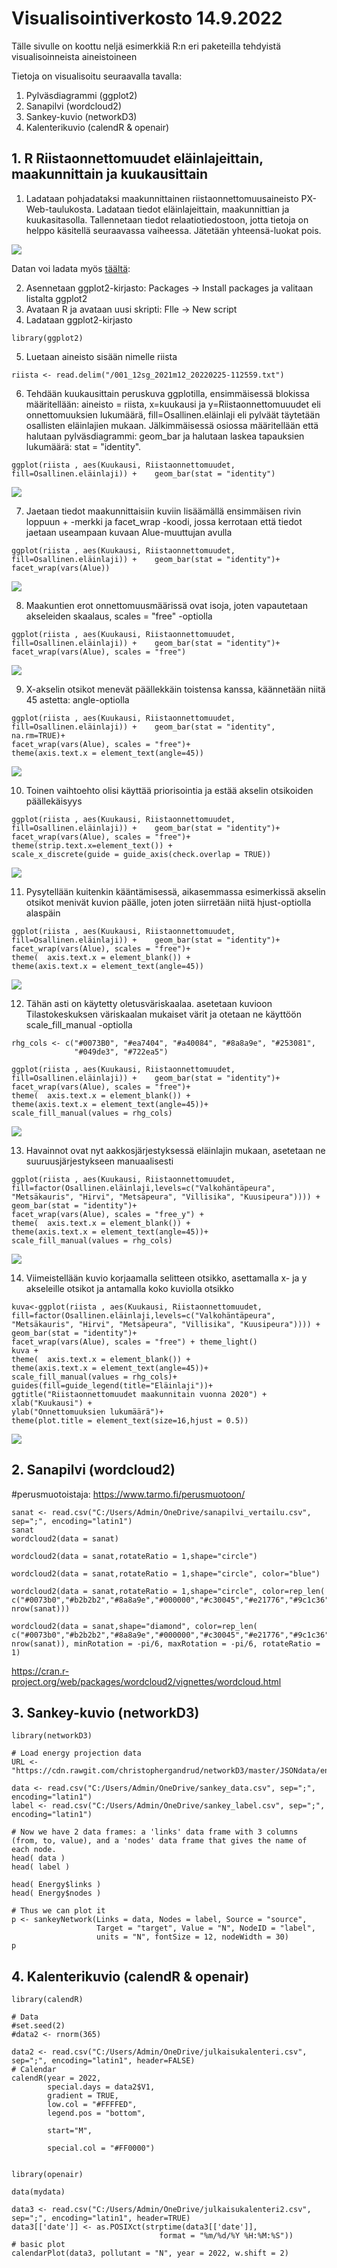 # Visualisointiverkosto 14.9.2022

Tälle sivulle on koottu neljä esimerkkiä R:n eri paketeilla tehdyistä visualisoinneista aineistoineen 

Tietoja on visualisoitu seuraavalla tavalla:
1. Pylväsdiagrammi (ggplot2)
2. Sanapilvi (wordcloud2)
3. Sankey-kuvio (networkD3)
4. Kalenterikuvio (calendR & openair)

## 1.  R Riistaonnettomuudet eläinlajeittain, maakunnittain ja kuukausittain

1. Ladataan pohjadataksi maakunnittainen riistaonnettomuusaineisto PX-Web-taulukosta. Ladataan tiedot eläinlajeittain, maakunnittian ja kuukasitasolla. Tallennetaan tiedot relaatiotiedostoon, jotta tietoja on helppo käsitellä seuraavassa vaiheessa. Jätetään yhteensä-luokat pois.
<img src="kuvat\relaatiotiedosto2.png">

Datan voi ladata myös [täältä](https://github.com/mkokkone/visualisointikoulutus/blob/gh-pages/001_12sg_2021m12_20220311-154122.txt):


2. Asennetaan ggplot2-kirjasto: Packages -> Install packages ja valitaan listalta ggplot2
3. Avataan R ja avataan uusi skripti: FIle -> New script
4. Ladataan ggplot2-kirjasto
```
library(ggplot2)
```
5. Luetaan aineisto sisään nimelle riista
```
riista <- read.delim("/001_12sg_2021m12_20220225-112559.txt")
```
6. Tehdään kuukausittain peruskuva ggplotilla, ensimmäisessä blokissa määritellään: aineisto = riista, x=kuukausi ja y=Riistaonnettomuuudet eli onnettomuuksien lukumäärä, fill=Osallinen.eläinlaji eli pylväät täytetään osallisten eläinlajien mukaan. Jälkimmäisessä osiossa määritellään että halutaan pylväsdiagrammi: geom_bar ja halutaan laskea tapauksien lukumäärä: stat = "identity".
```
ggplot(riista , aes(Kuukausi, Riistaonnettomuudet, fill=Osallinen.eläinlaji)) +    geom_bar(stat = "identity")
```
<img src="kuvat\kuva1.png">

7. Jaetaan tiedot maakunnittaisiin kuviin lisäämällä ensimmäisen rivin loppuun + -merkki ja facet_wrap -koodi, jossa kerrotaan että tiedot jaetaan useampaan kuvaan Alue-muuttujan avulla
```
ggplot(riista , aes(Kuukausi, Riistaonnettomuudet, fill=Osallinen.eläinlaji)) +    geom_bar(stat = "identity")+
facet_wrap(vars(Alue))
```

<img src="kuvat\kuva2.png">

8. Maakuntien erot onnettomuusmäärissä ovat isoja, joten vapautetaan akseleiden skaalaus, scales = "free" -optiolla

```
ggplot(riista , aes(Kuukausi, Riistaonnettomuudet, fill=Osallinen.eläinlaji)) +    geom_bar(stat = "identity")+
facet_wrap(vars(Alue), scales = "free")
```

<img src="kuvat\kuva3.png">

9. X-akselin otsikot menevät päällekkäin toistensa kanssa, käännetään niitä 45 astetta: angle-optiolla

```
ggplot(riista , aes(Kuukausi, Riistaonnettomuudet, fill=Osallinen.eläinlaji)) +    geom_bar(stat = "identity", na.rm=TRUE)+
facet_wrap(vars(Alue), scales = "free")+ 
theme(axis.text.x = element_text(angle=45)) 
```

<img src="kuvat\kuva5.png">

10. Toinen vaihtoehto olisi käyttää priorisointia ja estää akselin otsikoiden päällekäisyys

```
ggplot(riista , aes(Kuukausi, Riistaonnettomuudet, fill=Osallinen.eläinlaji)) +    geom_bar(stat = "identity")+
facet_wrap(vars(Alue), scales = "free")+ 
theme(strip.text.x=element_text()) +
scale_x_discrete(guide = guide_axis(check.overlap = TRUE))
```

<img src="kuvat\kuva6.png">

11. Pysytellään kuitenkin kääntämisessä, aikasemmassa esimerkissä akselin otsikot menivät kuvion päälle, joten joten siirretään niitä hjust-optiolla alaspäin 

```
ggplot(riista , aes(Kuukausi, Riistaonnettomuudet, fill=Osallinen.eläinlaji)) +    geom_bar(stat = "identity")+
facet_wrap(vars(Alue), scales = "free")+
theme(  axis.text.x = element_blank()) +
theme(axis.text.x = element_text(angle=45)) 
```

<img src="kuvat\kuva7.png">

12. Tähän asti on käytetty oletusväriskaalaa. asetetaan kuvioon Tilastokeskuksen väriskaalan mukaiset värit ja otetaan ne käyttöön scale_fill_manual -optiolla

```
rhg_cols <- c("#0073B0", "#ea7404", "#a40084", "#8a8a9e", "#253081", 
              "#049de3", "#722ea5")

ggplot(riista , aes(Kuukausi, Riistaonnettomuudet, fill=Osallinen.eläinlaji)) +    geom_bar(stat = "identity")+
facet_wrap(vars(Alue), scales = "free")+ 
theme(  axis.text.x = element_blank()) +
theme(axis.text.x = element_text(angle=45))+
scale_fill_manual(values = rhg_cols)

```

<img src="kuvat\kuva8.png">

13. Havainnot ovat nyt aakkosjärjestyksessä eläinlajin mukaan, asetetaan ne suuruusjärjestykseen manuaalisesti

```
ggplot(riista , aes(Kuukausi, Riistaonnettomuudet, fill=factor(Osallinen.eläinlaji,levels=c("Valkohäntäpeura", "Metsäkauris", "Hirvi", "Metsäpeura", "Villisika", "Kuusipeura")))) +    geom_bar(stat = "identity")+
facet_wrap(vars(Alue), scales = "free_y") +
theme(  axis.text.x = element_blank()) +
theme(axis.text.x = element_text(angle=45))+
scale_fill_manual(values = rhg_cols)
```
<img src="kuvat\kuva9.png">

14. Viimeistellään kuvio korjaamalla selitteen otsikko, asettamalla x- ja y akseleille otsikot ja antamalla koko kuviolla otsikko

```
kuva<-ggplot(riista , aes(Kuukausi, Riistaonnettomuudet, fill=factor(Osallinen.eläinlaji,levels=c("Valkohäntäpeura", "Metsäkauris", "Hirvi", "Metsäpeura", "Villisika", "Kuusipeura")))) +    geom_bar(stat = "identity")+
facet_wrap(vars(Alue), scales = "free") + theme_light() 
kuva + 
theme(  axis.text.x = element_blank()) +
theme(axis.text.x = element_text(angle=45))+
scale_fill_manual(values = rhg_cols)+
guides(fill=guide_legend(title="Eläinlaji"))+
ggtitle("Riistaonnettomuudet maakunnitain vuonna 2020") +
xlab("Kuukausi") + 
ylab("Onnettomuuksien lukumäärä")+
theme(plot.title = element_text(size=16,hjust = 0.5))
```

<img src="kuvat\kuva10.png">

## 2. Sanapilvi (wordcloud2)


#perusmuotoistaja: https://www.tarmo.fi/perusmuotoon/
```
sanat <- read.csv("C:/Users/Admin/OneDrive/sanapilvi_vertailu.csv", sep=";", encoding="latin1")
sanat
wordcloud2(data = sanat)

wordcloud2(data = sanat,rotateRatio = 1,shape="circle")

wordcloud2(data = sanat,rotateRatio = 1,shape="circle", color="blue")

wordcloud2(data = sanat,rotateRatio = 1,shape="circle", color=rep_len( c("#0073b0","#b2b2b2","#8a8a9e","#000000","#c30045","#e21776","#9c1c36","#fd484e","#fecb00","#ea7404"), nrow(sanat)))

wordcloud2(data = sanat,shape="diamond", color=rep_len( c("#0073b0","#b2b2b2","#8a8a9e","#000000","#c30045","#e21776","#9c1c36","#fd484e","#fecb00","#ea7404"), nrow(sanat)), minRotation = -pi/6, maxRotation = -pi/6, rotateRatio = 1)

```
https://cran.r-project.org/web/packages/wordcloud2/vignettes/wordcloud.html

## 3. Sankey-kuvio (networkD3)
```
library(networkD3)

# Load energy projection data
URL <- "https://cdn.rawgit.com/christophergandrud/networkD3/master/JSONdata/energy.json"

data <- read.csv("C:/Users/Admin/OneDrive/sankey_data.csv", sep=";", encoding="latin1")
label <- read.csv("C:/Users/Admin/OneDrive/sankey_label.csv", sep=";", encoding="latin1")

# Now we have 2 data frames: a 'links' data frame with 3 columns (from, to, value), and a 'nodes' data frame that gives the name of each node.
head( data )
head( label )

head( Energy$links )
head( Energy$nodes )

# Thus we can plot it
p <- sankeyNetwork(Links = data, Nodes = label, Source = "source",
                   Target = "target", Value = "N", NodeID = "label",
                   units = "N", fontSize = 12, nodeWidth = 30)
p
```
## 4. Kalenterikuvio (calendR & openair)

```
library(calendR)

# Data
#set.seed(2)
#data2 <- rnorm(365)

data2 <- read.csv("C:/Users/Admin/OneDrive/julkaisukalenteri.csv", sep=";", encoding="latin1", header=FALSE)
# Calendar
calendR(year = 2022,
        special.days = data2$V1,
        gradient = TRUE,
        low.col = "#FFFFED",
        legend.pos = "bottom",

        start="M",
    
        special.col = "#FF0000")


library(openair)

data(mydata)

data3 <- read.csv("C:/Users/Admin/OneDrive/julkaisukalenteri2.csv", sep=";", encoding="latin1", header=TRUE)
data3[['date']] <- as.POSIXct(strptime(data3[['date']],
                                 format = "%m/%d/%Y %H:%M:%S"))
# basic plot
calendarPlot(data3, pollutant = "N", year = 2022, w.shift = 2)
```
